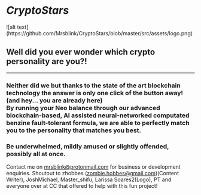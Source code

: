 <h1><i>CryptoStars</i></h1>
![alt text](https://github.com/Mrsblink/CryptoStars/blob/master/src/assets/logo.png)
<h2>Well did you ever wonder which crypto personality are you?!<br/>
</h2>
<hr/>
<h3>Neither did we but thanks to the state of the art blockchain technology the answer is only one click of the button away! (and hey... you are already here)<br/>
    By running your <strong>Neo</strong> balance through our advanced blockchain-based, AI assisted neural-networked computated benzine fault-tolerant formula, we are able to perfectly match you to the personality that matches you best. </h3>
<h3>Be underwhelmed, mildly amused or slightly offended, possibly all at once. </h3>

Contact me on mrsblink@protonmail.com for business or development enquiries.
Shoutout to zhobbes (zombie.hobbes@gmail.com)(Content Writer), JoshMichael, Master_shifu, Larissa Soares2(Logo), PT and everyone over at CC that offered to help with this fun project!